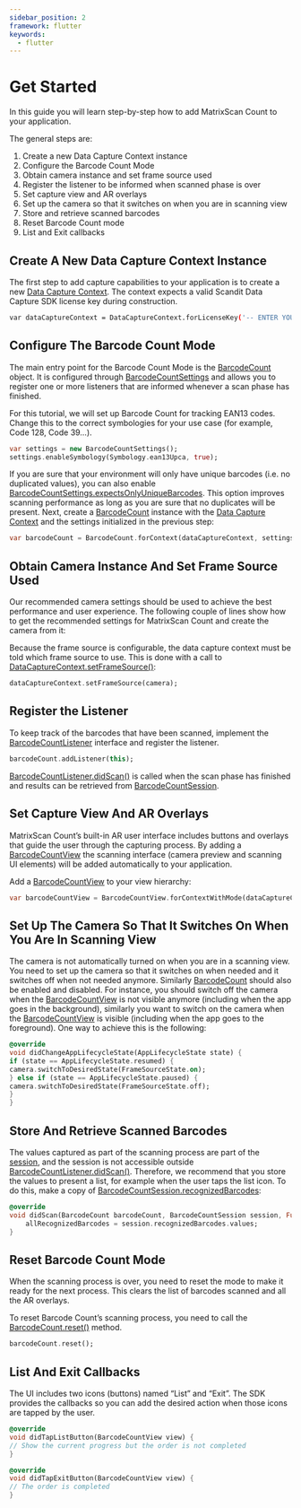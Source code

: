 ```yaml
---
sidebar_position: 2
framework: flutter
keywords:
  - flutter
---
```


# Get Started

In this guide you will learn step-by-step how to add MatrixScan Count to your application.

The general steps are:

1. Create a new Data Capture Context instance
2. Configure the Barcode Count Mode
3. Obtain camera instance and set frame source used
4. Register the listener to be informed when scanned phase is over
5. Set capture view and AR overlays
6. Set up the camera so that it switches on when you are in scanning view
7. Store and retrieve scanned barcodes
8. Reset Barcode Count mode
9. List and Exit callbacks

## Create A New Data Capture Context Instance

The first step to add capture capabilities to your application is to create a new [Data Capture Context](https://docs.scandit.com/6.28/data-capture-sdk/flutter/core/api/data-capture-context.html#class-scandit.datacapture.core.DataCaptureContext). The context expects a valid Scandit Data Capture SDK license key during construction.

```sh
var dataCaptureContext = DataCaptureContext.forLicenseKey('-- ENTER YOUR SCANDIT LICENSE KEY HERE --');
```

## Configure The Barcode Count Mode

The main entry point for the Barcode Count Mode is the [BarcodeCount](https://docs.scandit.com/6.28/data-capture-sdk/flutter/barcode-capture/api/barcode-count.html#class-scandit.datacapture.barcode.count.BarcodeCount) object. It is configured through [BarcodeCountSettings](https://docs.scandit.com/6.28/data-capture-sdk/flutter/barcode-capture/api/barcode-count-settings.html#class-scandit.datacapture.barcode.count.BarcodeCountSettings) and allows you to register one or more listeners that are informed whenever a scan phase has finished.

For this tutorial, we will set up Barcode Count for tracking EAN13 codes. Change this to the correct symbologies for your use case (for example, Code 128, Code 39…).

```dart
var settings = new BarcodeCountSettings();
settings.enableSymbology(Symbology.ean13Upca, true);
```

If you are sure that your environment will only have unique barcodes (i.e. no duplicated values), you can also enable [BarcodeCountSettings.expectsOnlyUniqueBarcodes](https://docs.scandit.com/6.28/data-capture-sdk/flutter/barcode-capture/api/barcode-count-settings.html#property-scandit.datacapture.barcode.count.BarcodeCountSettings.ExpectsOnlyUniqueBarcodes). This option improves scanning performance as long as you are sure that no duplicates will be present. Next, create a
[BarcodeCount](https://docs.scandit.com/6.28/data-capture-sdk/flutter/barcode-capture/api/barcode-count.html#class-scandit.datacapture.barcode.count.BarcodeCount) instance with the [Data Capture Context](https://docs.scandit.com/6.28/data-capture-sdk/flutter/core/api/data-capture-context.html#class-scandit.datacapture.core.DataCaptureContext) and the settings initialized in the previous step:

```dart
var barcodeCount = BarcodeCount.forContext(dataCaptureContext, settings);
```

## Obtain Camera Instance And Set Frame Source Used

Our recommended camera settings should be used to achieve the best performance and user experience. The following couple of lines show how to get the recommended settings for MatrixScan Count and create the camera from it:

Because the frame source is configurable, the data capture context must be told which frame source to use. This is done with a call to [DataCaptureContext.setFrameSource()](https://docs.scandit.com/6.28/data-capture-sdk/flutter/core/api/data-capture-context.html#method-scandit.datacapture.core.DataCaptureContext.SetFrameSourceAsync):

```dart
dataCaptureContext.setFrameSource(camera);
```

## Register the Listener

To keep track of the barcodes that have been scanned, implement the [BarcodeCountListener](https://docs.scandit.com/6.28/data-capture-sdk/flutter/barcode-capture/api/barcode-count-listener.html#interface-scandit.datacapture.barcode.count.IBarcodeCountListener) interface and register the listener.

```dart
barcodeCount.addListener(this);
```

[BarcodeCountListener.didScan()](https://docs.scandit.com/6.28/data-capture-sdk/flutter/barcode-capture/api/barcode-count-listener.html#method-scandit.datacapture.barcode.count.IBarcodeCountListener.OnScan) is called when the scan phase has finished and results can be retrieved from [BarcodeCountSession](https://docs.scandit.com/6.28/data-capture-sdk/flutter/barcode-capture/api/barcode-count-session.html#class-scandit.datacapture.barcode.count.BarcodeCountSession).

## Set Capture View And AR Overlays

MatrixScan Count’s built-in AR user interface includes buttons and overlays that guide the user through the capturing process. By adding a [BarcodeCountView](https://docs.scandit.com/6.28/data-capture-sdk/flutter/barcode-capture/api/ui/barcode-count-view.html#class-scandit.datacapture.barcode.count.ui.BarcodeCountView) the scanning interface (camera preview and scanning UI elements) will be added automatically to your application.

Add a [BarcodeCountView](https://docs.scandit.com/6.28/data-capture-sdk/flutter/barcode-capture/api/ui/barcode-count-view.html#class-scandit.datacapture.barcode.count.ui.BarcodeCountView) to your view hierarchy:

```dart
var barcodeCountView = BarcodeCountView.forContextWithMode(dataCaptureContext, barcodeCount);
```

## Set Up The Camera So That It Switches On When You Are In Scanning View

The camera is not automatically turned on when you are in a scanning view. You need to set up the camera so that it switches on when needed and it switches off when not needed anymore. Similarly [BarcodeCount](https://docs.scandit.com/6.28/data-capture-sdk/flutter/barcode-capture/api/barcode-count.html#class-scandit.datacapture.barcode.count.BarcodeCount) should also be enabled and disabled. For instance, you should switch off the camera when the [BarcodeCountView](https://docs.scandit.com/6.28/data-capture-sdk/flutter/barcode-capture/api/ui/barcode-count-view.html#class-scandit.datacapture.barcode.count.ui.BarcodeCountView) is not visible anymore (including when the app goes in the background), similarly you want to switch on the camera when the [BarcodeCountView](https://docs.scandit.com/6.28/data-capture-sdk/flutter/barcode-capture/api/ui/barcode-count-view.html#class-scandit.datacapture.barcode.count.ui.BarcodeCountView) is visible (including when the app goes to the foreground). One way to achieve this is the following:

```dart
@override
void didChangeAppLifecycleState(AppLifecycleState state) {
if (state == AppLifecycleState.resumed) {
camera.switchToDesiredState(FrameSourceState.on);
} else if (state == AppLifecycleState.paused) {
camera.switchToDesiredState(FrameSourceState.off);
}
}
```

## Store And Retrieve Scanned Barcodes

The values captured as part of the scanning process are part of the [session](https://docs.scandit.com/6.28/data-capture-sdk/flutter/barcode-capture/api/barcode-count-session.html#class-scandit.datacapture.barcode.count.BarcodeCountSession), and the session is not accessible outside [BarcodeCountListener.didScan()](https://docs.scandit.com/6.28/data-capture-sdk/flutter/barcode-capture/api/barcode-count-listener.html#method-scandit.datacapture.barcode.count.IBarcodeCountListener.OnScan). Therefore, we recommend that you store the values to present a list, for example when the user taps the list icon. To do this, make a copy of [BarcodeCountSession.recognizedBarcodes](https://docs.scandit.com/6.28/data-capture-sdk/flutter/barcode-capture/api/barcode-count-session.html#property-scandit.datacapture.barcode.count.BarcodeCountSession.RecognizedBarcodes):

```dart
@override
void didScan(BarcodeCount barcodeCount, BarcodeCountSession session, Future<FrameData> Function() getFrameData) {
	allRecognizedBarcodes = session.recognizedBarcodes.values;
}
```

## Reset Barcode Count Mode

When the scanning process is over, you need to reset the mode to make it ready for the next process. This clears the list of barcodes scanned and all the AR overlays.

To reset Barcode Count’s scanning process, you need to call the [BarcodeCount.reset()](https://docs.scandit.com/6.28/data-capture-sdk/flutter/barcode-capture/api/barcode-count.html#method-scandit.datacapture.barcode.count.BarcodeCount.Reset) method.

```dart
barcodeCount.reset();
```

## List And Exit Callbacks

The UI includes two icons (buttons) named “List” and “Exit”. The SDK provides the callbacks so you can add the desired action when those icons are tapped by the user.

```dart
@override
void didTapListButton(BarcodeCountView view) {
// Show the current progress but the order is not completed
}

@override
void didTapExitButton(BarcodeCountView view) {
// The order is completed
}
```
